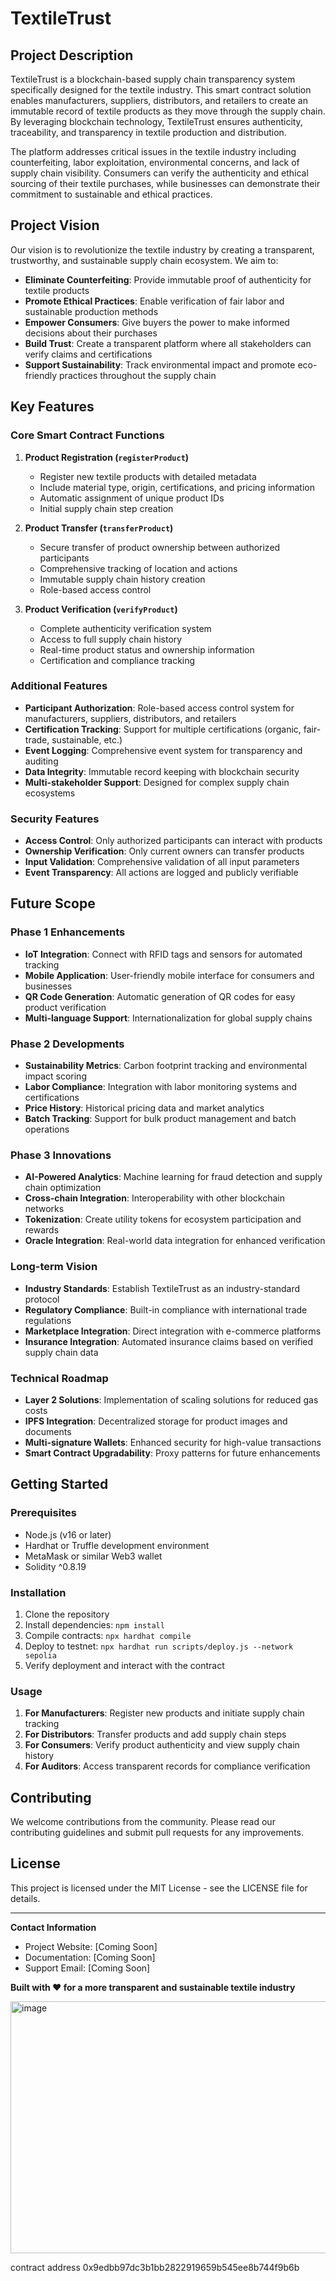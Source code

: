 # TextileTrust

## Project Description

TextileTrust is a blockchain-based supply chain transparency system specifically designed for the textile industry. This smart contract solution enables manufacturers, suppliers, distributors, and retailers to create an immutable record of textile products as they move through the supply chain. By leveraging blockchain technology, TextileTrust ensures authenticity, traceability, and transparency in textile production and distribution.

The platform addresses critical issues in the textile industry including counterfeiting, labor exploitation, environmental concerns, and lack of supply chain visibility. Consumers can verify the authenticity and ethical sourcing of their textile purchases, while businesses can demonstrate their commitment to sustainable and ethical practices.

## Project Vision

Our vision is to revolutionize the textile industry by creating a transparent, trustworthy, and sustainable supply chain ecosystem. We aim to:

- **Eliminate Counterfeiting**: Provide immutable proof of authenticity for textile products
- **Promote Ethical Practices**: Enable verification of fair labor and sustainable production methods
- **Empower Consumers**: Give buyers the power to make informed decisions about their purchases
- **Build Trust**: Create a transparent platform where all stakeholders can verify claims and certifications
- **Support Sustainability**: Track environmental impact and promote eco-friendly practices throughout the supply chain

## Key Features

### Core Smart Contract Functions

1. **Product Registration (`registerProduct`)**
   - Register new textile products with detailed metadata
   - Include material type, origin, certifications, and pricing information
   - Automatic assignment of unique product IDs
   - Initial supply chain step creation

2. **Product Transfer (`transferProduct`)**
   - Secure transfer of product ownership between authorized participants
   - Comprehensive tracking of location and actions
   - Immutable supply chain history creation
   - Role-based access control

3. **Product Verification (`verifyProduct`)**
   - Complete authenticity verification system
   - Access to full supply chain history
   - Real-time product status and ownership information
   - Certification and compliance tracking

### Additional Features

- **Participant Authorization**: Role-based access control system for manufacturers, suppliers, distributors, and retailers
- **Certification Tracking**: Support for multiple certifications (organic, fair-trade, sustainable, etc.)
- **Event Logging**: Comprehensive event system for transparency and auditing
- **Data Integrity**: Immutable record keeping with blockchain security
- **Multi-stakeholder Support**: Designed for complex supply chain ecosystems

### Security Features

- **Access Control**: Only authorized participants can interact with products
- **Ownership Verification**: Only current owners can transfer products
- **Input Validation**: Comprehensive validation of all input parameters
- **Event Transparency**: All actions are logged and publicly verifiable

## Future Scope

### Phase 1 Enhancements
- **IoT Integration**: Connect with RFID tags and sensors for automated tracking
- **Mobile Application**: User-friendly mobile interface for consumers and businesses
- **QR Code Generation**: Automatic generation of QR codes for easy product verification
- **Multi-language Support**: Internationalization for global supply chains

### Phase 2 Developments
- **Sustainability Metrics**: Carbon footprint tracking and environmental impact scoring
- **Labor Compliance**: Integration with labor monitoring systems and certifications
- **Price History**: Historical pricing data and market analytics
- **Batch Tracking**: Support for bulk product management and batch operations

### Phase 3 Innovations
- **AI-Powered Analytics**: Machine learning for fraud detection and supply chain optimization
- **Cross-chain Integration**: Interoperability with other blockchain networks
- **Tokenization**: Create utility tokens for ecosystem participation and rewards
- **Oracle Integration**: Real-world data integration for enhanced verification

### Long-term Vision
- **Industry Standards**: Establish TextileTrust as an industry-standard protocol
- **Regulatory Compliance**: Built-in compliance with international trade regulations
- **Marketplace Integration**: Direct integration with e-commerce platforms
- **Insurance Integration**: Automated insurance claims based on verified supply chain data

### Technical Roadmap
- **Layer 2 Solutions**: Implementation of scaling solutions for reduced gas costs
- **IPFS Integration**: Decentralized storage for product images and documents
- **Multi-signature Wallets**: Enhanced security for high-value transactions
- **Smart Contract Upgradability**: Proxy patterns for future enhancements

## Getting Started

### Prerequisites
- Node.js (v16 or later)
- Hardhat or Truffle development environment
- MetaMask or similar Web3 wallet
- Solidity ^0.8.19

### Installation
1. Clone the repository
2. Install dependencies: `npm install`
3. Compile contracts: `npx hardhat compile`
4. Deploy to testnet: `npx hardhat run scripts/deploy.js --network sepolia`
5. Verify deployment and interact with the contract

### Usage
1. **For Manufacturers**: Register new products and initiate supply chain tracking
2. **For Distributors**: Transfer products and add supply chain steps
3. **For Consumers**: Verify product authenticity and view supply chain history
4. **For Auditors**: Access transparent records for compliance verification

## Contributing

We welcome contributions from the community. Please read our contributing guidelines and submit pull requests for any improvements.

## License

This project is licensed under the MIT License - see the LICENSE file for details.

---

**Contact Information**
- Project Website: [Coming Soon]
- Documentation: [Coming Soon]
- Support Email: [Coming Soon]

**Built with ❤️ for a more transparent and sustainable textile industry**


<img width="955" height="403" alt="image" src="https://github.com/user-attachments/assets/754bb2c6-95b5-48d4-b6cd-3e9fb1a053d7" />


contract address 
0x9edbb97dc3b1bb2822919659b545ee8b744f9b6b
